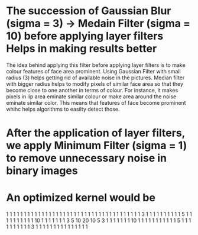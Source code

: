 # The succession of Gaussian Blur (sigma = 3) -> Medain Filter (sigma = 10) before applying layer filters Helps in making results better

The idea behind applying this filter before applying layer filters is to make colour features of face area prominent. Using Gaussian Filter with small radius (3) helps getting rid of available noise in the pictures. Median filter with bigger radius helps to modify pixels of similar face area so that they become close to one another in terms of colour. For instance, it makes pixels in lip area eminate similar colour or make area around the noise eminate similar color. This means that features of face become prominent whihc helps algorithms to easilty detect those.

# After the application of layer filters, we apply Minimum Filter (sigma = 1) to remove unnecessary noise in binary images

# An optimized kernel would be

1 1 1 1 1 1 1 1 1 1 1
1 1 1 1 1 1 1 1 1 1 1
1 1 1 1 1 1 1 1 1 1 1
1 1 1 1 1 3 1 1 1 1 1
1 1 1 1 1 5 1 1 1 1 1
1 1 1 1 1 10 1 1 1 1 1
1 1 3 5 10 20 10 5 3 1 1
1 1 1 1 1 10 1 1 1 1 1
1 1 1 1 1 1 5 1 1 1 1
1 1 1 1 1 1 3 1 1 1 1
1 1 1 1 1 1 1 1 1 1 1
